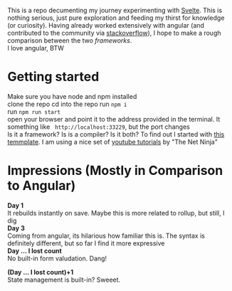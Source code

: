 This is a repo decumenting my journey experimenting with [Svelte](https://svelte.dev). This is nothing serious, just pure exploration
and feeding my thirst for knowledge (or curiosity). Having already worked extensively with angular (and contributed to the community via [stackoverflow](https://stackoverflow.com/users/5927361/kisinga?tab=profile)), I hope to make a rough comparison between the two _frameworks_.  
I love angular, BTW  

# Getting started
Make sure you have node and npm installed  
clone the repo
cd into the repo
run `npm i`  
run `npm run start`  
open your browser and point it to the address provided in the terminal. It something like ` http://localhost:33229`, but the port changes  
Is it a framework? Is is a compiler? Is it both? To find out I started with [this temmplate](https://github.com/sveltejs/template).
I am using a nice set of [youtube tutorials](https://www.youtube.com/playlist?list=PL4cUxeGkcC9hlbrVO_2QFVqVPhlZmz7tO) by "The Net Ninja"

# Impressions (Mostly in Comparison to Angular)
**Day 1**  
It rebuilds instantly on save. Maybe this is more related to rollup, but still, I dig  
**Day 3**  
Coming from angular, its hilarious how familiar this is. The syntax is definitely different, but so far I find it more expressive  
**Day ... I lost count**  
No built-in form valudation. Dang!

**(Day ... I lost count)+1**  
State management is built-in? Sweeet.
